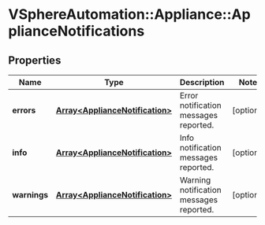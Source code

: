 # VSphereAutomation::Appliance::ApplianceNotifications

## Properties
Name | Type | Description | Notes
------------ | ------------- | ------------- | -------------
**errors** | [**Array&lt;ApplianceNotification&gt;**](ApplianceNotification.md) | Error notification messages reported. | [optional] 
**info** | [**Array&lt;ApplianceNotification&gt;**](ApplianceNotification.md) | Info notification messages reported. | [optional] 
**warnings** | [**Array&lt;ApplianceNotification&gt;**](ApplianceNotification.md) | Warning notification messages reported. | [optional] 


